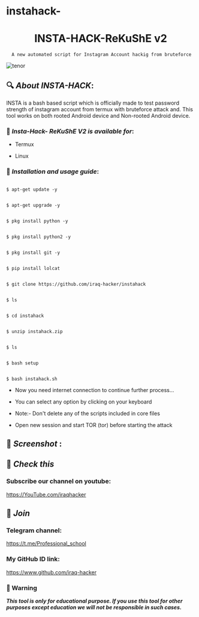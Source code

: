 # instahack-

<h1 align="center">INSTA-HACK-ReKuShE v2</h1>

<p align="center">

      A new automated script for Instagram Account hackig from bruteforce

</p>

![tenor](https://user-images.githubusercontent.com/70316694/97772509-054e7800-1b59-11eb-901f-5a9e426d809b.gif)

## 🔍 ***About INSTA-HACK***:

INSTA is a bash based script which is officially made to test password strength of instagram account from termux with bruteforce attack and. This tool works on both rooted Android device and Non-rooted Android device.

### 📌 ***Insta-Hack- ReKuShE V2 is available for***:

* Termux

*  Linux 

### 📌 ***Installation and usage guide***:

```

$ apt-get update -y

```

```

$ apt-get upgrade -y

```

```

$ pkg install python -y 

```

```

$ pkg install python2 -y

```

```

$ pkg install git -y

```

```

$ pip install lolcat

```

```

$ git clone https://github.com/iraq-hacker/instahack

```

```

$ ls

```

```

$ cd instahack

```

```

$ unzip instahack.zip

```

```

$ ls

```

```

$ bash setup

```

```

$ bash instahack.sh

```

* Now you need internet connection to continue further process...

* You can select any option by clicking on your keyboard

* Note:- Don't delete any of the scripts included in core files

* Open new session and start TOR (tor) before starting the attack

## 📌 ***Screenshot*** :

## 🔗 ***Check this***

### Subscribe our channel on youtube:

https://YouTube.com/iraqhacker

## 👥 ***Join***

### Telegram channel:

https://t.me/Professional_school

### My GitHub ID link:

https://www.github.com/iraq-hacker

### 📢 Warning

***This tool is only for educational purpose. If you use this tool for other purposes except education we will not be responsible in such cases.***

